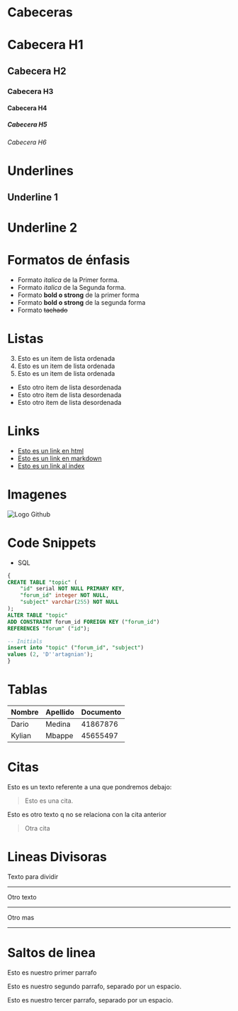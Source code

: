 # Cabeceras
# Cabecera H1
## Cabecera H2
### Cabecera H3
#### Cabecera H4
##### Cabecera H5
###### Cabecera H6


# Underlines
Underline 1
-----------

Underline 2
===========

# Formatos de énfasis
- Formato *italica* de la Primer forma.
- Formato _italica_ de la Segunda forma.
- Formato **bold o strong** de la primer forma
- Formato __bold o strong__ de la segunda forma
- Formato ~~tachado~~

# Listas
3. Esto es un item de lista ordenada
1. Esto es un item de lista ordenada
2. Esto es un item de lista ordenada

- Esto otro item de lista desordenada
- Esto otro item de lista desordenada
- Esto otro item de lista desordenada

# Links
- <a href="http://google.com">Esto es un link en html </a>
- [Esto es un link en markdown](http://google.com)
- [Esto es un link al index](index.html)

# Imagenes
![Logo Github](https://github.githubassets.com/images/modules/logos_page/GitHub-Mark.png) 

# Code Snippets
- SQL
```SQL
{
CREATE TABLE "topic" (
    "id" serial NOT NULL PRIMARY KEY,
    "forum_id" integer NOT NULL,
    "subject" varchar(255) NOT NULL
);
ALTER TABLE "topic"
ADD CONSTRAINT forum_id FOREIGN KEY ("forum_id")
REFERENCES "forum" ("id");

-- Initials
insert into "topic" ("forum_id", "subject")
values (2, 'D''artagnian');
}
```

# Tablas
| Nombre | Apellido | Documento |
| ------ | -------- | --------- |
| Dario | Medina | 41867876 |
| Kylian | Mbappe | 45655497 |

# Citas
Esto es un texto referente a una que pondremos debajo:
> Esto es una cita.

Esto es otro texto q no se relaciona con la cita anterior
> Otra cita

# Lineas Divisoras
Texto para dividir

---

Otro texto

***

Otro mas

___


# Saltos de linea
Esto es nuestro primer parrafo

Esto es nuestro segundo parrafo, separado por un espacio.

Esto es nuestro tercer parrafo, separado por un espacio.